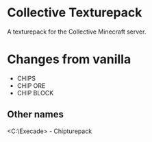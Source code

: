 # Collective Texturepack
 A texturepack for the Collective Minecraft server.
 
# Changes from vanilla
- CHIPS
- CHIP ORE
- CHIP BLOCK

## Other names
<C:\Execade> - Chipturepack

